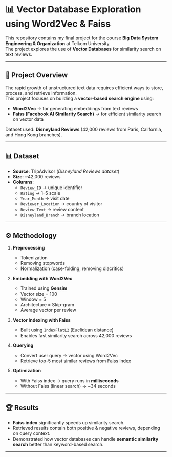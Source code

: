 # 📊 Vector Database Exploration using Word2Vec & Faiss

This repository contains my final project for the course **Big Data System Engineering & Organization** at Telkom University.  
The project explores the use of **Vector Databases** for similarity search on text reviews.

---

## 📌 Project Overview
The rapid growth of unstructured text data requires efficient ways to store, process, and retrieve information.  
This project focuses on building a **vector-based search engine** using:

- **Word2Vec** → for generating embeddings from text reviews  
- **Faiss (Facebook AI Similarity Search)** → for efficient similarity search on vector data  

Dataset used: **Disneyland Reviews** (42,000 reviews from Paris, California, and Hong Kong branches).  

---

## 📊 Dataset
- **Source**: TripAdvisor (*Disneyland Reviews dataset*)  
- **Size**: ~42,000 reviews  
- **Columns**:  
  - `Review_ID` → unique identifier  
  - `Rating` → 1–5 scale  
  - `Year_Month` → visit date  
  - `Reviewer_Location` → country of visitor  
  - `Review_Text` → review content  
  - `Disneyland_Branch` → branch location  

---

## ⚙️ Methodology
1. **Preprocessing**
   - Tokenization  
   - Removing stopwords  
   - Normalization (case-folding, removing diacritics)  

2. **Embedding with Word2Vec**
   - Trained using **Gensim**  
   - Vector size = 100  
   - Window = 5  
   - Architecture = Skip-gram  
   - Average vector per review  

3. **Vector Indexing with Faiss**
   - Built using `IndexFlatL2` (Euclidean distance)  
   - Enables fast similarity search across 42,000 reviews  

4. **Querying**
   - Convert user query → vector using Word2Vec  
   - Retrieve top-5 most similar reviews from Faiss index  

5. **Optimization**
   - With Faiss index → query runs in **milliseconds**  
   - Without Faiss (linear search) → ~34 seconds  

---

## 🏆 Results
- **Faiss index** significantly speeds up similarity search.  
- Retrieved results contain both positive & negative reviews, depending on query context.  
- Demonstrated how vector databases can handle **semantic similarity search** better than keyword-based search.  

---
